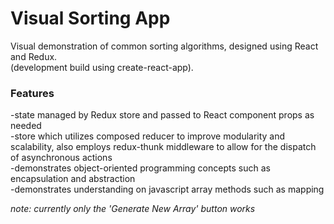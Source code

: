 # Visual Sorting App
  
Visual demonstration of common sorting algorithms, designed using React and Redux.  
(development build using create-react-app). 
  
### Features
  
-state managed by Redux store and passed to React component props as needed  
-store which utilizes composed reducer to improve modularity and scalability, also employs redux-thunk middleware to allow for the dispatch of asynchronous actions  
-demonstrates object-oriented programming concepts such as encapsulation and abstraction  
-demonstrates understanding on javascript array methods such as mapping  
  
  
*note: currently only the 'Generate New Array' button works*
